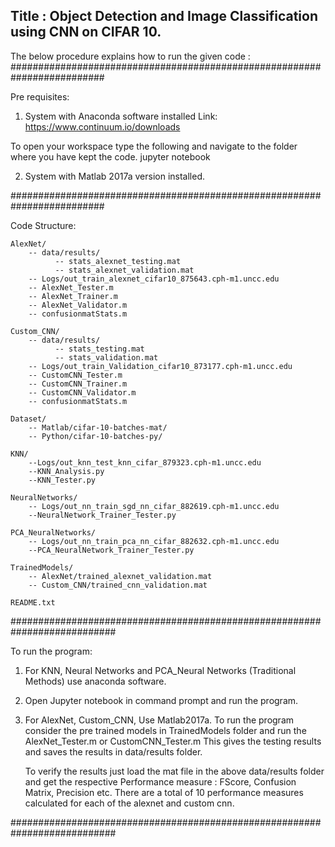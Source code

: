 Title : Object Detection and Image Classification using CNN on CIFAR 10.
---------------------------------------------

The below procedure explains how to run the given code :
#########################################################################

Pre requisites:
1. System with Anaconda software installed
Link: https://www.continuum.io/downloads

To open your workspace type the following and navigate to the folder where you have kept the code.
jupyter notebook

2. System with Matlab 2017a version installed.

#########################################################################

Code Structure:

	AlexNet/
		-- data/results/
		      -- stats_alexnet_testing.mat
			  -- stats_alexnet_validation.mat
		-- Logs/out_train_alexnet_cifar10_875643.cph-m1.uncc.edu
		-- AlexNet_Tester.m
		-- AlexNet_Trainer.m
		-- AlexNet_Validator.m
		-- confusionmatStats.m
	
	Custom_CNN/
		-- data/results/
		      -- stats_testing.mat
			  -- stats_validation.mat
		-- Logs/out_train_Validation_cifar10_873177.cph-m1.uncc.edu
		-- CustomCNN_Tester.m
		-- CustomCNN_Trainer.m
		-- CustomCNN_Validator.m
		-- confusionmatStats.m
	
	Dataset/
		-- Matlab/cifar-10-batches-mat/
		-- Python/cifar-10-batches-py/
		
	KNN/
		--Logs/out_knn_test_knn_cifar_879323.cph-m1.uncc.edu
		--KNN_Analysis.py
		--KNN_Tester.py
		
	NeuralNetworks/
		-- Logs/out_nn_train_sgd_nn_cifar_882619.cph-m1.uncc.edu
		--NeuralNetwork_Trainer_Tester.py
		
	PCA_NeuralNetworks/
		-- Logs/out_nn_train_pca_nn_cifar_882632.cph-m1.uncc.edu
		--PCA_NeuralNetwork_Trainer_Tester.py

	TrainedModels/
		-- AlexNet/trained_alexnet_validation.mat
		-- Custom_CNN/trained_cnn_validation.mat
	
	README.txt 
###########################################################################

To run the program:
1) For KNN, Neural Networks and PCA_Neural Networks (Traditional Methods)
   use anaconda software.
2) Open Jupyter notebook in command prompt and run the program.

3) For AlexNet, Custom_CNN, Use Matlab2017a. 
   To run the program consider the pre trained models in TrainedModels folder and run the AlexNet_Tester.m or CustomCNN_Tester.m
   This gives the testing results and saves the results in data/results folder.
   
   To verify the results just load the mat file in the above data/results folder and get the respective Performance measure : FScore, Confusion Matrix, Precision etc.
   There are a total of 10 performance measures calculated for each of the alexnet and custom cnn.
  

###########################################################################
